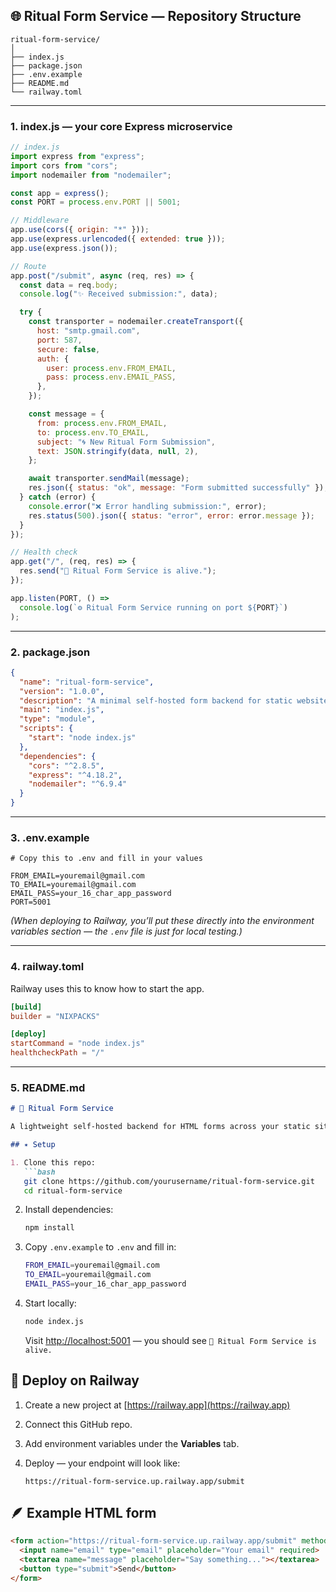 ## 🌐 Ritual Form Service — Repository Structure

```
ritual-form-service/
│
├── index.js
├── package.json
├── .env.example
├── README.md
└── railway.toml
```

---

### **1. index.js** — your core Express microservice

```js
// index.js
import express from "express";
import cors from "cors";
import nodemailer from "nodemailer";

const app = express();
const PORT = process.env.PORT || 5001;

// Middleware
app.use(cors({ origin: "*" }));
app.use(express.urlencoded({ extended: true }));
app.use(express.json());

// Route
app.post("/submit", async (req, res) => {
  const data = req.body;
  console.log("✨ Received submission:", data);

  try {
    const transporter = nodemailer.createTransport({
      host: "smtp.gmail.com",
      port: 587,
      secure: false,
      auth: {
        user: process.env.FROM_EMAIL,
        pass: process.env.EMAIL_PASS,
      },
    });

    const message = {
      from: process.env.FROM_EMAIL,
      to: process.env.TO_EMAIL,
      subject: "🌀 New Ritual Form Submission",
      text: JSON.stringify(data, null, 2),
    };

    await transporter.sendMail(message);
    res.json({ status: "ok", message: "Form submitted successfully" });
  } catch (error) {
    console.error("❌ Error handling submission:", error);
    res.status(500).json({ status: "error", error: error.message });
  }
});

// Health check
app.get("/", (req, res) => {
  res.send("🌿 Ritual Form Service is alive.");
});

app.listen(PORT, () =>
  console.log(`⚙️ Ritual Form Service running on port ${PORT}`)
);
```

---

### **2. package.json**

```json
{
  "name": "ritual-form-service",
  "version": "1.0.0",
  "description": "A minimal self-hosted form backend for static websites",
  "main": "index.js",
  "type": "module",
  "scripts": {
    "start": "node index.js"
  },
  "dependencies": {
    "cors": "^2.8.5",
    "express": "^4.18.2",
    "nodemailer": "^6.9.4"
  }
}
```

---

### **3. .env.example**

```
# Copy this to .env and fill in your values

FROM_EMAIL=youremail@gmail.com
TO_EMAIL=youremail@gmail.com
EMAIL_PASS=your_16_char_app_password
PORT=5001
```

*(When deploying to Railway, you’ll put these directly into the environment variables section — the `.env` file is just for local testing.)*

---

### **4. railway.toml**

Railway uses this to know how to start the app.

```toml
[build]
builder = "NIXPACKS"

[deploy]
startCommand = "node index.js"
healthcheckPath = "/"
```

---

### **5. README.md**

````markdown
# 🌿 Ritual Form Service

A lightweight self-hosted backend for HTML forms across your static sites.

## ✴ Setup

1. Clone this repo:
   ```bash
   git clone https://github.com/yourusername/ritual-form-service.git
   cd ritual-form-service
````

2. Install dependencies:

   ```bash
   npm install
   ```

3. Copy `.env.example` to `.env` and fill in:

   ```bash
   FROM_EMAIL=youremail@gmail.com
   TO_EMAIL=youremail@gmail.com
   EMAIL_PASS=your_16_char_app_password
   ```

4. Start locally:

   ```bash
   node index.js
   ```

   Visit [http://localhost:5001](http://localhost:5001) — you should see
   `🌿 Ritual Form Service is alive.`

## 🚀 Deploy on Railway

1. Create a new project at [https://railway.app](https://railway.app)
2. Connect this GitHub repo.
3. Add environment variables under the **Variables** tab.
4. Deploy — your endpoint will look like:

   ```
   https://ritual-form-service.up.railway.app/submit
   ```

## 🪶 Example HTML form

```html
<form action="https://ritual-form-service.up.railway.app/submit" method="POST">
  <input name="email" type="email" placeholder="Your email" required>
  <textarea name="message" placeholder="Say something..."></textarea>
  <button type="submit">Send</button>
</form>
```

```
